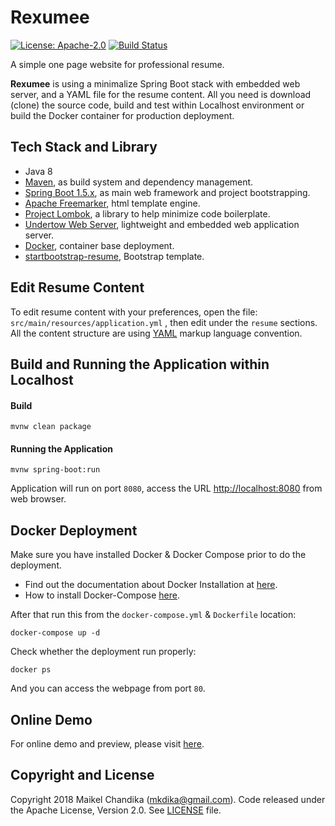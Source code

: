 # Rexumee
[![License: Apache-2.0](https://img.shields.io/badge/license-Apache--2.0-green.svg)](/LICENSE)
[![Build Status](https://travis-ci.org/mkdika/rexumee.svg?branch=master)](https://travis-ci.org/mkdika/rexumee)

A simple one page website for professional resume. 

**Rexumee** is using a minimalize Spring Boot stack with embedded web server, and a YAML file for the resume content. All you need is download (clone) the source code, build and test within Localhost environment or build the Docker container for production deployment. 



## Tech Stack and Library

- Java 8
- [Maven](https://maven.apache.org/index.html), as build system and dependency management.
- [Spring Boot 1.5.x](https://projects.spring.io/spring-boot/), as main web framework and project bootstrapping.
- [Apache Freemarker](https://freemarker.apache.org/), html template engine.
- [Project Lombok](https://projectlombok.org/), a library to help minimize code boilerplate.
- [Undertow Web Server](http://undertow.io/), lightweight and embedded web application server.
- [Docker](https://www.docker.com/), container base deployment.
- [startbootstrap-resume](https://github.com/BlackrockDigital/startbootstrap-resume), Bootstrap template.



## Edit Resume Content

To edit resume content with your preferences, open the file: `src/main/resources/application.yml` , then edit under the `resume` sections. All the content structure are using [YAML](http://yaml.org/) markup language convention.



## Build and Running the Application within Localhost

#### Build

```console
mvnw clean package
```


#### Running the Application

```console
mvnw spring-boot:run
```

Application will run on port `8080`, access the URL  [http://localhost:8080](http://localhost:8080) from web browser.



## Docker Deployment

Make sure you have installed Docker & Docker Compose prior to do the deployment. 

- Find out the documentation about Docker Installation at [here](https://docs.docker.com/install/).
- How to install Docker-Compose [here](https://docs.docker.com/compose/install/).

After that run this from the `docker-compose.yml` & `Dockerfile` location:

```console
docker-compose up -d
```

Check whether the deployment run properly:

```console
docker ps
```

And you can access the webpage from port `80`.



## Online Demo

For online demo and preview, please visit [here](https://www.mkdika.com/).



## Copyright and License

Copyright 2018 Maikel Chandika (mkdika@gmail.com). Code released under the Apache License, Version 2.0. See [LICENSE](/LICENSE) file.
